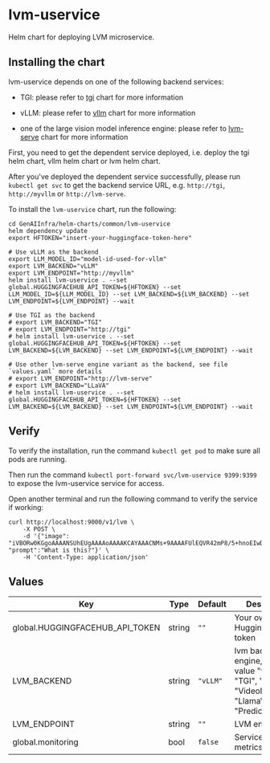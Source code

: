 # lvm-uservice

Helm chart for deploying LVM microservice.

## Installing the chart

lvm-uservice depends on one of the following backend services:

- TGI: please refer to [tgi](../tgi) chart for more information

- vLLM: please refer to [vllm](../vllm) chart for more information

- one of the large vision model inference engine: please refer to [lvm-serve](../lvm-serve) chart for more information

First, you need to get the dependent service deployed, i.e. deploy the tgi helm chart, vllm helm chart or lvm helm chart.

After you've deployed the dependent service successfully, please run `kubectl get svc` to get the backend service URL, e.g. `http://tgi`, `http://myvllm` or `http://lvm-serve`.

To install the `lvm-uservice` chart, run the following:

```console
cd GenAIInfra/helm-charts/common/lvm-uservice
helm dependency update
export HFTOKEN="insert-your-huggingface-token-here"

# Use vLLM as the backend
export LLM_MODEL_ID="model-id-used-for-vllm"
export LVM_BACKEND="vLLM"
export LVM_ENDPOINT="http://myvllm"
helm install lvm-uservice . --set global.HUGGINGFACEHUB_API_TOKEN=${HFTOKEN} --set LLM_MODEL_ID=${LLM_MODEL_ID} --set LVM_BACKEND=${LVM_BACKEND} --set LVM_ENDPOINT=${LVM_ENDPOINT} --wait

# Use TGI as the backend
# export LVM_BACKEND="TGI"
# export LVM_ENDPOINT="http://tgi"
# helm install lvm-uservice . --set global.HUGGINGFACEHUB_API_TOKEN=${HFTOKEN} --set LVM_BACKEND=${LVM_BACKEND} --set LVM_ENDPOINT=${LVM_ENDPOINT} --wait

# Use other lvm-serve engine variant as the backend, see file `values.yaml` more details
# export LVM_ENDPOINT="http://lvm-serve"
# export LVM_BACKEND="LLaVA"
# helm install lvm-uservice . --set global.HUGGINGFACEHUB_API_TOKEN=${HFTOKEN} --set LVM_BACKEND=${LVM_BACKEND} --set LVM_ENDPOINT=${LVM_ENDPOINT} --wait
```

## Verify

To verify the installation, run the command `kubectl get pod` to make sure all pods are running.

Then run the command `kubectl port-forward svc/lvm-uservice 9399:9399` to expose the lvm-uservice service for access.

Open another terminal and run the following command to verify the service if working:

```console
curl http://localhost:9000/v1/lvm \
    -X POST \
    -d '{"image": "iVBORw0KGgoAAAANSUhEUgAAAAoAAAAKCAYAAACNMs+9AAAAFUlEQVR42mP8/5+hnoEIwDiqkL4KAcT9GO0U4BxoAAAAAElFTkSuQmCC", "prompt":"What is this?"}' \
    -H 'Content-Type: application/json'
```

## Values

| Key                             | Type   | Default  | Description                                                                                               |
| ------------------------------- | ------ | -------- | --------------------------------------------------------------------------------------------------------- |
| global.HUGGINGFACEHUB_API_TOKEN | string | `""`     | Your own Hugging Face API token                                                                           |
| LVM_BACKEND                     | string | `"vLLM"` | lvm backend engine, possible value "vLLM", "TGI", "LLaVA", "VideoLlama", "LlamaVision", "PredictionGuard" |
| LVM_ENDPOINT                    | string | `""`     | LVM endpoint                                                                                              |
| global.monitoring               | bool   | `false`  | Service usage metrics                                                                                     |

